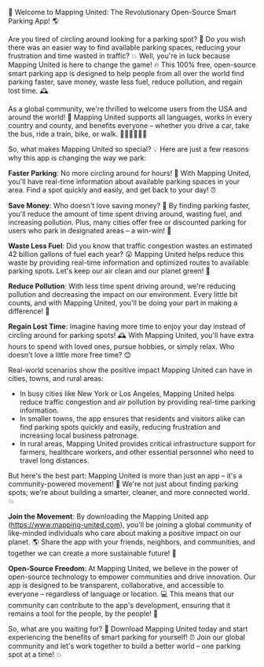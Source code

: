 🚀 Welcome to Mapping United: The Revolutionary Open-Source Smart Parking App! 🌎

Are you tired of circling around looking for a parking spot? 🚗 Do you wish there was an easier way to find available parking spaces, reducing your frustration and time wasted in traffic? 💥 Well, you're in luck because Mapping United is here to change the game! 🔥 This 100% free, open-source smart parking app is designed to help people from all over the world find parking faster, save money, waste less fuel, reduce pollution, and regain lost time. 🕰️

As a global community, we're thrilled to welcome users from the USA and around the world! 🌈 Mapping United supports all languages, works in every country and county, and benefits everyone – whether you drive a car, take the bus, ride a train, bike, or walk. 🚶‍♀️🚌🚂🚴‍♂️

So, what makes Mapping United so special? 💡 Here are just a few reasons why this app is changing the way we park:

**Faster Parking**: No more circling around for hours! 🔴 With Mapping United, you'll have real-time information about available parking spaces in your area. Find a spot quickly and easily, and get back to your day! ⏰

**Save Money**: Who doesn't love saving money? 💸 By finding parking faster, you'll reduce the amount of time spent driving around, wasting fuel, and increasing pollution. Plus, many cities offer free or discounted parking for users who park in designated areas – a win-win! 🎉

**Waste Less Fuel**: Did you know that traffic congestion wastes an estimated 42 billion gallons of fuel each year? 😲 Mapping United helps reduce this waste by providing real-time information and optimized routes to available parking spots. Let's keep our air clean and our planet green! 🌿

**Reduce Pollution**: With less time spent driving around, we're reducing pollution and decreasing the impact on our environment. Every little bit counts, and with Mapping United, you'll be doing your part in making a difference! 💚

**Regain Lost Time**: Imagine having more time to enjoy your day instead of circling around for parking spots! 🕰️ With Mapping United, you'll have extra hours to spend with loved ones, pursue hobbies, or simply relax. Who doesn't love a little more free time? 😊

Real-world scenarios show the positive impact Mapping United can have in cities, towns, and rural areas:

* In busy cities like New York or Los Angeles, Mapping United helps reduce traffic congestion and air pollution by providing real-time parking information.
* In smaller towns, the app ensures that residents and visitors alike can find parking spots quickly and easily, reducing frustration and increasing local business patronage.
* In rural areas, Mapping United provides critical infrastructure support for farmers, healthcare workers, and other essential personnel who need to travel long distances.

But here's the best part: Mapping United is more than just an app – it's a community-powered movement! 🌟 We're not just about finding parking spots; we're about building a smarter, cleaner, and more connected world. 💥

**Join the Movement**: By downloading the Mapping United app (https://www.mapping-united.com), you'll be joining a global community of like-minded individuals who care about making a positive impact on our planet. 🌎 Share the app with your friends, neighbors, and communities, and together we can create a more sustainable future! 🌟

**Open-Source Freedom**: At Mapping United, we believe in the power of open-source technology to empower communities and drive innovation. Our app is designed to be transparent, collaborative, and accessible to everyone – regardless of language or location. 💻 This means that our community can contribute to the app's development, ensuring that it remains a tool for the people, by the people! 🎉

So, what are you waiting for? 🤔 Download Mapping United today and start experiencing the benefits of smart parking for yourself! ⏰ Join our global community and let's work together to build a better world – one parking spot at a time! 💥